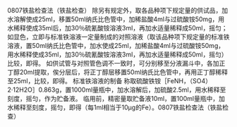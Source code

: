 0807铁盐检查法（铁盐检查）
除另有规定外，取各品种项下规定量的供试品，加水溶解使成25ml，移置50ml纳氏比色管中，加稀盐酸4ml与过硫酸铵50mg，用水稀释使成35ml后，加30％硫氰酸铵溶液3ml，再加水适量稀释成50ml，摇匀；如显色，立即与标准铁溶液一定量制成的对照溶液（取该品种项下规定量的标准铁溶液，置50ml纳氏比色管中，加水使成25ml，加稀盐酸4ml与过硫酸铵50mg，用水稀释使成35ml，加30％硫氰酸铵溶液3ml，再加水适量稀释成50ml，摇匀）比较，即得。
如供试管与对照管色调不一致时，可分别移至分液漏斗中，各加正丁醇20ml提取，俟分层后，将正丁醇层移置50ml纳氏比色管中，再用正丁醇稀释至25ml，比较，即得。
标准铁溶液的制备 称取硫酸铁铵［FeNH，（SO4）2·12H2O］0.863g，置1000ml量瓶中，加水溶解后，加硫酸2.5ml，用水稀释至刻度，摇匀，作为贮备液。
临用前，精密量取贮备液10ml，置100ml量瓶中，加水稀释至刻度，摇匀，即得（每1ml相当于10μg的Fe）。0807铁盐检查法（铁盐检查）